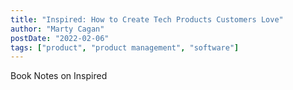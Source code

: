 ```yaml
---
title: "Inspired: How to Create Tech Products Customers Love"
author: "Marty Cagan"
postDate: "2022-02-06"
tags: ["product", "product management", "software"]
---
```


Book Notes on Inspired